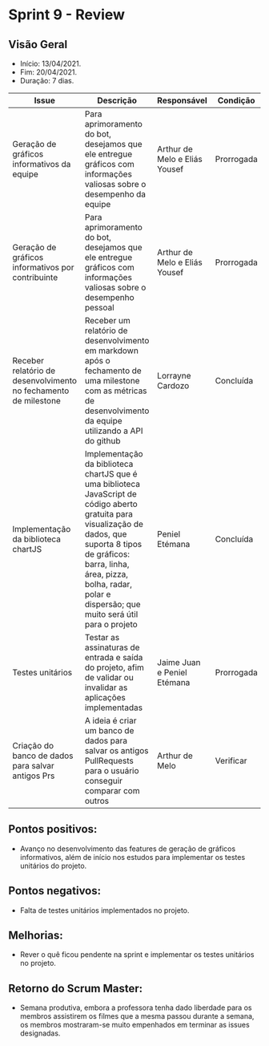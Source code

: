 # Sprint 9 - Review

## Visão Geral
* Início: 13/04/2021.
* Fim: 20/04/2021.
* Duração: 7 dias.

Issue | Descrição | Responsável | Condição
---|---|---|---
Geração de gráficos informativos da equipe | Para aprimoramento do bot, desejamos que ele entregue gráficos com informações valiosas sobre o desempenho da equipe | Arthur de Melo e Eliás Yousef | Prorrogada
Geração de gráficos informativos por contribuinte | Para aprimoramento do bot, desejamos que ele entregue gráficos com informações valiosas sobre o desempenho pessoal | Arthur de Melo e Eliás Yousef | Prorrogada
Receber relatório de desenvolvimento no fechamento de milestone | Receber um relatório de desenvolvimento em markdown após o fechamento de uma milestone com as métricas de desenvolvimento da equipe utilizando a API do github | Lorrayne Cardozo | Concluída
Implementação da biblioteca chartJS | Implementação da biblioteca chartJS que é uma biblioteca JavaScript de código aberto gratuita para visualização de dados, que suporta 8 tipos de gráficos: barra, linha, área, pizza, bolha, radar, polar e dispersão; que muito será útil para o projeto | Peniel Etémana | Concluída
Testes unitários | Testar as assinaturas de entrada e saída do projeto, afim de validar ou invalidar as aplicações implementadas | Jaime Juan e Peniel Etémana | Prorrogada
Criação do banco de dados para salvar antigos Prs | A ideia é criar um banco de dados para salvar os antigos PullRequests para o usuário conseguir comparar com outros | Arthur de Melo | Verificar

## Pontos positivos:
* Avanço no desenvolvimento das features de geração de gráficos informativos, além de início nos estudos para implementar os testes unitários do projeto.

## Pontos negativos:
* Falta de testes unitários implementados no projeto.

## Melhorias:
* Rever o quê ficou pendente na sprint e implementar os testes unitários no projeto.

## Retorno do Scrum Master:
* Semana produtiva, embora a professora tenha dado liberdade para os membros assistirem os filmes que a mesma passou durante a semana, os membros mostraram-se muito empenhados em terminar as issues designadas.